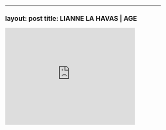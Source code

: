 

---
layout: post
title: LIANNE LA HAVAS | AGE
---


<iframe width="420" height="315" src="http://www.youtube.com/embed/6gLtAGG2b0A" frameborder="0" allowfullscreen></iframe>

